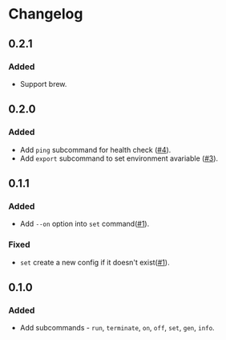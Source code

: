 # Changelog

## 0.2.1

### Added

- Support brew.

## 0.2.0

### Added

- Add `ping` subcommand for health check ([#4](https://github.com/hanjunlee/awscred/pull/4)).
- Add `export` subcommand to set environment avariable ([#3](https://github.com/hanjunlee/awscred/pull/3)).

## 0.1.1

### Added

- Add `--on` option into `set` command([#1](https://github.com/hanjunlee/awscred/pull/1)).

### Fixed

- `set` create a new config if it doesn't exist([#1](https://github.com/hanjunlee/awscred/pull/1)).

## 0.1.0 

### Added

- Add subcommands - `run`, `terminate`, `on`, `off`, `set`, `gen`, `info`.
